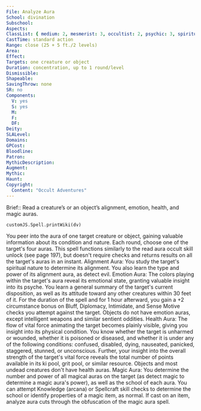 ```yaml
---
File: Analyze Aura
School: divination
Subschool: 
Aspects: 
ClassList: { medium: 2, mesmerist: 3, occultist: 2, psychic: 3, spiritualist: 3 }
CastTime: standard action
Range: close (25 + 5 ft./2 levels)
Area: 
Effect: 
Targets: one creature or object
Duration: concentration, up to 1 round/level
Dismissible: 
Shapeable: 
SavingThrow: none
SR: no
Components:
  V: yes
  S: yes
  M: 
  F: 
  DF: 
Deity: 
SLALevel: 
Domains: 
GPCost: 
Bloodline: 
Patron: 
MythicDescription: 
Augment: 
Mythic: 
Haunt: 
Copyright:
  Content: "Occult Adventures"
---
```

Brief:: Read a creature’s or an object’s alignment, emotion, health, and magic auras.

```dataviewjs
customJS.Spell.printWiki(dv)
```

You peer into the aura of one target creature or object, gaining valuable information about its condition and nature. Each round, choose one of the target's four auras. This spell functions similarly to the read aura occult skill unlock (see page 197), but doesn't require checks and returns results on all the target's auras in an instant.  Alignment Aura: You study the target's spiritual nature to determine its alignment. You also learn the type and power of its alignment aura, as detect evil.  Emotion Aura: The colors playing within the target's aura reveal its emotional state, granting valuable insight into its psyche. You learn a general summary of the target's current disposition, as well as its attitude toward any other creatures within 30 feet of it. For the duration of the spell and for 1 hour afterward, you gain a +2 circumstance bonus on Bluff, Diplomacy, Intimidate, and Sense Motive checks you attempt against the target. Objects do not have emotion auras, except intelligent weapons and similar sentient oddities.  Health Aura: The flow of vital force animating the target becomes plainly visible, giving you insight into its physical condition. You know whether the target is unharmed or wounded, whether it is poisoned or diseased, and whether it is under any of the following conditions: confused, disabled, dying, nauseated, panicked, staggered, stunned, or unconscious. Further, your insight into the overall strength of the target's vital force reveals the total number of points available in its ki pool, grit pool, or similar resource. Objects and most undead creatures don't have health auras.  Magic Aura: You determine the number and power of all magical auras on the target (as detect magic to determine a magic aura's power), as well as the school of each aura. You can attempt Knowledge (arcana) or Spellcraft skill checks to determine the school or identify properties of a magic item, as normal. If cast on an item, analyze aura cuts through the obfuscation of the magic aura spell.
